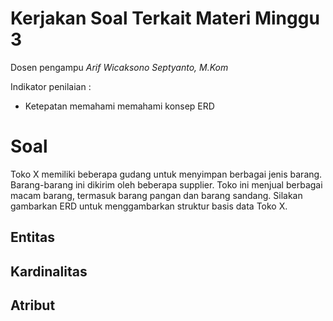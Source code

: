 # Kerjakan Soal Terkait Materi Minggu 3

Dosen pengampu *Arif Wicaksono Septyanto, M.Kom*

Indikator penilaian : 
- Ketepatan memahami memahami konsep ERD
# Soal
Toko X memiliki beberapa gudang untuk menyimpan berbagai jenis barang. Barang-barang ini dikirim oleh beberapa supplier. Toko ini menjual berbagai macam barang, termasuk barang pangan dan barang sandang. Silakan gambarkan ERD untuk menggambarkan struktur basis data Toko X.

## Entitas

## Kardinalitas

## Atribut